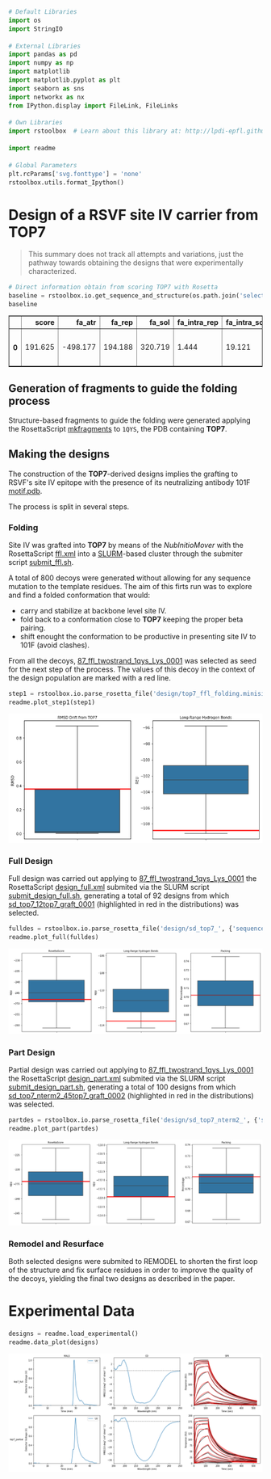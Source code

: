 

```python
# Default Libraries
import os
import StringIO

# External Libraries
import pandas as pd
import numpy as np
import matplotlib
import matplotlib.pyplot as plt
import seaborn as sns
import networkx as nx
from IPython.display import FileLink, FileLinks

# Own Libraries
import rstoolbox  # Learn about this library at: http://lpdi-epfl.github.io/RosettaSilentToolbox

import readme

# Global Parameters
plt.rcParams['svg.fonttype'] = 'none'
rstoolbox.utils.format_Ipython()
```


# Design of a RSVF site IV carrier from TOP7

> This summary does not track all attempts and variations, just the pathway towards obtaining the designs that were experimentally characterized.


```python
# Direct information obtain from scoring TOP7 with Rosetta
baseline = rstoolbox.io.get_sequence_and_structure(os.path.join('selection', 'baseline', '1qys.pdb'))
baseline
```


<table border="1" class="dataframe">
  <thead>
    <tr style="text-align: right;">
      <th></th>
      <th>score</th>
      <th>fa_atr</th>
      <th>fa_rep</th>
      <th>fa_sol</th>
      <th>fa_intra_rep</th>
      <th>fa_intra_sol_xover4</th>
      <th>lk_ball_wtd</th>
      <th>fa_elec</th>
      <th>pro_close</th>
      <th>hbond_sr_bb</th>
      <th>hbond_lr_bb</th>
      <th>hbond_bb_sc</th>
      <th>hbond_sc</th>
      <th>dslf_fa13</th>
      <th>omega</th>
      <th>fa_dun</th>
      <th>p_aa_pp</th>
      <th>yhh_planarity</th>
      <th>ref</th>
      <th>rama_prepro</th>
      <th>time</th>
      <th>description</th>
      <th>sequence_A</th>
      <th>structure_A</th>
      <th>phi_A</th>
      <th>psi_A</th>
    </tr>
  </thead>
  <tbody>
    <tr>
      <th>0</th>
      <td>191.625</td>
      <td>-498.177</td>
      <td>194.188</td>
      <td>320.719</td>
      <td>1.444</td>
      <td>19.121</td>
      <td>-7.686</td>
      <td>-112.63</td>
      <td>0.0</td>
      <td>-29.587</td>
      <td>-31.008</td>
      <td>-2.424</td>
      <td>-4.577</td>
      <td>0.0</td>
      <td>0.935</td>
      <td>296.765</td>
      <td>-8.478</td>
      <td>0.0</td>
      <td>22.146</td>
      <td>30.876</td>
      <td>2.0</td>
      <td>1qys_0001</td>
      <td>DIQVQVNIDDNGKNFDYTYTVTTESELQKVLNELKDYIKKQGAKRVRISITARTKKEAEKFAAILIKVFAELGYNDINVTFDGDTVTVEGQL</td>
      <td>LEEEEEEEELLLLEEEEEEEELLLLHHHHHHHHHHHHHHHHLLLEEEEEEELLLHHHHHHHHHHHHHHHHHLLLLEEEEEEELLEEEEEEEL</td>
      <td>[0.0, -91.4576, -100.939, ...]</td>
      <td>[-165.465, 111.061, 116.221, ...]</td>
    </tr>
  </tbody>
</table>
</div>



## Generation of fragments to guide the folding process

Structure-based fragments to guide the folding were generated applying the RosettaScript [mkfragments](design/mkfragments.xml) to `1QYS`, the PDB containing **TOP7**.

## Making the designs

The construction of the **TOP7**-derived designs implies the grafting to RSVF's site IV epitope with the presence of its neutralizing antibody 101F [motif.pdb](design/motif.pdb).

The process is split in several steps.

### Folding

Site IV was grafted into **TOP7** by means of the _NubInitioMover_ with the RosettaScript [ffl.xml](design/ffl.xml) into a [SLURM](https://slurm.schedmd.com/)-based cluster through the submiter script [submit_ffl.sh](design/submit_ffl.sh).

A total of 800 decoys were generated without allowing for any sequence mutation to the template residues. The aim of this firts run was to explore and find a folded conformation that would:

* carry and stabilize at backbone level site IV.
* fold back to a conformation close to **TOP7** keeping the proper beta pairing.
* shift enought the conformation to be productive in presenting site IV to 101F (avoid clashes).

From all the decoys, [87_ffl_twostrand_1qys_Lys_0001](design/87_ffl_twostrand_1qys_Lys_0001.pdb) was selected as seed for the next step of the process. The values of this decoy in the context of the design population are marked with a red line.


```python
step1 = rstoolbox.io.parse_rosetta_file('design/top7_ffl_folding.minisilent.gz')
readme.plot_step1(step1)
```


![png](README_files/README_4_0.png)


### Full Design

Full design was carried out applying to [87_ffl_twostrand_1qys_Lys_0001](design/87_ffl_twostrand_1qys_Lys_0001.pdb) the RosettaScript [design_full.xml](design/design_full.xml) submited via the SLURM script [submit_design_full.sh](design/submit_design_full.sh), generating a total of 92 designs from which [sd_top7_12top7_graft_0001](design/sd_top7_12top7_graft_0001.pdb) (highlighted in red in the distributions) was selected.


```python
fulldes = rstoolbox.io.parse_rosetta_file('design/sd_top7_', {'sequence': 'P'})
readme.plot_full(fulldes)
```


![png](README_files/README_6_0.png)


### Part Design

Partial design was carried out applying to [87_ffl_twostrand_1qys_Lys_0001](design/87_ffl_twostrand_1qys_Lys_0001.pdb) the RosettaScript [design_part.xml](design/design_part.xml) submited via the SLURM script [submit_design_part.sh](design/submit_design_part.sh), generating a total of 100 designs from which [sd_top7_nterm2_45top7_graft_0002](design/sd_top7_nterm2_45top7_graft_0002.pdb) (highlighted in red in the distributions) was selected.


```python
partdes = rstoolbox.io.parse_rosetta_file('design/sd_top7_nterm2_', {'sequence': 'P'})
readme.plot_part(partdes)
```


![png](README_files/README_8_0.png)


### Remodel and Resurface

Both selected designs were submited to REMODEL to shorten the first loop of the structure and fix surface residues in order to improve the quality of the decoys, yielding the final two designs as described in the paper.

# Experimental Data


```python
designs = readme.load_experimental()
readme.data_plot(designs)

```


![png](README_files/README_10_0.png)

